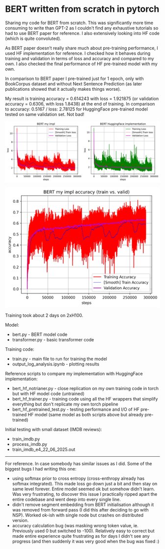 # BERT written from scratch in pytorch

Sharing my code for BERT from scratch. This was significantly more time consuming to write than GPT-2 as I couldn't find any exhaustive tutorials so had to use BERT paper for reference. I also extensively looking into HF code (which is quite convoluted).

As BERT paper doesn’t really share much about pre-training performance, I used HF implementation for reference. I checked how it behaves during training and validation in terms of loss and accuracy and compared to my own. I also checked the final performance of HF pre-trained model with my own.

In comparison to BERT paper I pre-trained just for 1 epoch, only with BookCorpus dataset and without Next Sentence Prediction (as later publications showed that it actually makes things worse).

My result is training accuracy = 0.614243 with loss = 1.921875 (or validation accuracy = 0.6306, with loss 1.8438) at the end of training. In comparison to accuracy: 0.5167 / loss: 2.78125 for HuggingFace pre-trained model tested on same validation set. Not bad!

![BERT training loss vs. HF loss](images/bert_comparison_plots_training.png)

![BERT training accuracy vs. val accuracy](images/bert_comparison_train_accuracy.png)

Training took about 2 days on 2xH100.


Model:
- bert.py - BERT model code
- transformer.py - basic transformer code 


Training code:
- train.py - main file to run for training the model
- output_log_analysis.ipynb - plotting results

Reference scripts to compare my implementation with HuggingFace implementation:
- bert_hf_notrianer.py - close replication on my own training code in torch but with HF model code (untrained)
- bert_hf_trainer.py - training code using all the HF wrappers that simplify everything but don't replicate my own torch pipeline
- bert_hf_pretrained_test.py - testing performance and I/O of HF pre-trained HF model (same model as both scripts above but already pre-trained)


Initial testing with small dataset (IMDB reviews):
- train_imdb.py
- process_imdb.py
- train_imdb_e4_22_06_2025.out


-----

For reference. In case somebody has similar issues as I did. Some of the biggest bugs I had writing this one:
- using softmax prior to cross entropy (cross-enthropy already has softmax integrated). This made loss go down just a bit and then stay on same level forever. Entire model seemed ok but somehow didn't learn. Was very frustrating, to discover this issue I practically ripped apart the entire codebase and went deep into every single line.
- didn't remove segment embedding from BERT initialisation although it was removed from forward pass (I did this after deciding to go with NSP). Worked ok-ish with single node but crashes on distributed version.
- accuracy calculation bug (was masking wrong token value, ie. Previously used 0 but switched to -100). Relatively easy to correct but made entire experience quite frustrating as for days I didn't see any progress (and then suddenly it was very good when the bug was fixed :)